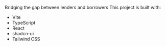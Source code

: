 Bridging the gap between lenders and borrowers
This project is built with:

- Vite
- TypeScript
- React
- shadcn-ui
- Tailwind CSS

